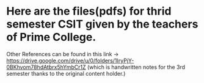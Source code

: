 # Here are the files(pdfs) for thrid semester CSIT given by the teachers of Prime College.
Other References can be found in this link -> https://drive.google.com/drive/u/0/folders/1IryPjY-0BKhvom78hdAtbrx5hYmbCr1Z (which is handwritten notes for the 3rd semester thanks to the original content holder.)  
